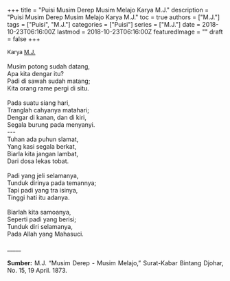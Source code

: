+++
title = "Puisi Musim Derep Musim Melajo Karya M.J."
description = "Puisi Musim Derep Musim Melajo Karya M.J."
toc = true
authors = ["M.J."]
tags = ["Puisi", "M.J."]
categories = ["Puisi"]
series = ["M.J."]
date = 2018-10-23T06:16:00Z
lastmod = 2018-10-23T06:16:00Z
featuredImage = ""
draft = false
+++

<div style="text-align: justify;">
<div style="font-size: small;">Karya <a href="/authors/m.j./" target="_blank">M.J.</a></div><br />
Musim potong sudah datang,<br />Apa kita dengar itu?<br />Padi di sawah sudah matang;<br />Kita orang rame pergi di situ.<br /><br />Pada suatu siang hari,<br />Tranglah cahyanya matahari;<br />Dengar di kanan, dan di kiri,<br />Segala burung pada menyanyi.<br />---<br />Tuhan ada puhun slamat,<br />Yang kasi segala berkat,<br />Biarla kita jangan lambat,<br />Dari dosa lekas tobat.<br /><br />Padi yang jeli selamanya,<br />Tunduk dirinya pada temannya;<br />Tapi padi yang tra isinya,<br />Tinggi hati itu adanya.<br /><br />Biarlah kita samoanya,<br />Seperti padi yang berisi;<br />Tunduk diri selamanya,<br />Pada Allah yang Mahasuci.<br /><br />
_____<br /><br /><b>Sumber:</b> M.J. “Musim Derep - Musim Melajo,” Surat-Kabar Bintang Djohar, No. 15, 19 April. 1873.</div>
